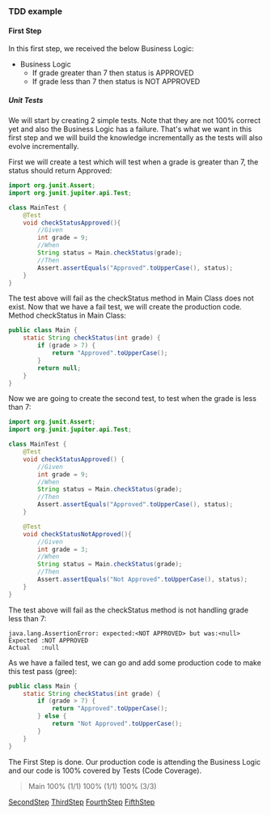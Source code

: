 ### TDD example
#### First Step
In this first step, we received the below Business Logic:
 
- Business Logic
    - If grade greater than 7 then status is APPROVED
    - If grade less than 7 then status is NOT APPROVED

##### Unit Tests
We will start by creating 2 simple tests. Note that they are not 100% correct yet and also the Business Logic has a failure.
That's what we want in this first step and we will build the knowledge incrementally as the tests will also evolve incrementally.

First we will create a test which will test when a grade is greater than 7, the status should return Approved:
```java
import org.junit.Assert;
import org.junit.jupiter.api.Test;

class MainTest {
    @Test
    void checkStatusApproved(){
        //Given
        int grade = 9;
        //When
        String status = Main.checkStatus(grade);
        //Then
        Assert.assertEquals("Approved".toUpperCase(), status);
    }
}
```

The test above will fail as the checkStatus method in Main Class does not exist.
Now that we have a fail test, we will create the production code. Method checkStatus in Main Class: 
```java
public class Main {
    static String checkStatus(int grade) {
        if (grade > 7) {
            return "Approved".toUpperCase();
        }
        return null;
    }
}
```

Now we are going to create the second test, to test when the grade is less than 7:

```java
import org.junit.Assert;
import org.junit.jupiter.api.Test;

class MainTest {
    @Test
    void checkStatusApproved() {
        //Given
        int grade = 9;
        //When
        String status = Main.checkStatus(grade);
        //Then
        Assert.assertEquals("Approved".toUpperCase(), status);
    }

    @Test
    void checkStatusNotApproved(){
        //Given
        int grade = 3;
        //When
        String status = Main.checkStatus(grade);
        //Then
        Assert.assertEquals("Not Approved".toUpperCase(), status);
    }
}
```

The test above will fail as the checkStatus method is not handling grade less than 7:

```
java.lang.AssertionError: expected:<NOT APPROVED> but was:<null>
Expected :NOT APPROVED
Actual   :null
```

As we have a failed test, we can go and add some production code to make this test pass (gree):

```java
public class Main {
    static String checkStatus(int grade) {
        if (grade > 7) {
            return "Approved".toUpperCase();
        } else {
            return "Not Approved".toUpperCase();
        }
    }
}
```

The First Step is done. 
Our production code is attending the Business Logic and our code is 100% covered by Tests (Code Coverage).

 > Main	100% (1/1)	100% (1/1)	100% (3/3)

[SecondStep](https://github.com/lghauth/tdd-example/blob/SecondStep/README.md)
[ThirdStep](https://github.com/lghauth/tdd-example/blob/ThirdStep/README.md)
[FourthStep](https://github.com/lghauth/tdd-example/blob/FourthStep/README.md)
[FifthStep](https://github.com/lghauth/tdd-example/blob/FifthStep/README.md)
 
